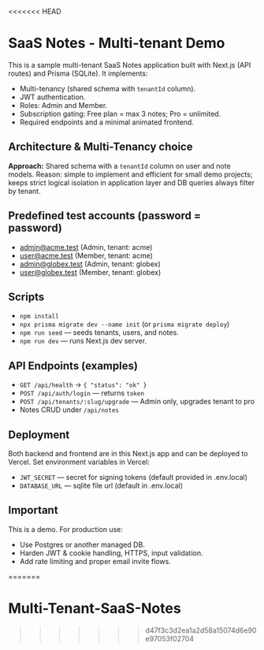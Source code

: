 <<<<<<< HEAD
# SaaS Notes - Multi-tenant Demo

This is a sample multi-tenant SaaS Notes application built with Next.js (API routes) and Prisma (SQLite).
It implements:
- Multi-tenancy (shared schema with `tenantId` column).
- JWT authentication.
- Roles: Admin and Member.
- Subscription gating: Free plan = max 3 notes; Pro = unlimited.
- Required endpoints and a minimal animated frontend.

## Architecture & Multi-Tenancy choice
**Approach:** Shared schema with a `tenantId` column on user and note models.
Reason: simple to implement and efficient for small demo projects; keeps strict logical isolation in application layer and DB queries always filter by tenant.

## Predefined test accounts (password = password)
- admin@acme.test (Admin, tenant: acme)
- user@acme.test (Member, tenant: acme)
- admin@globex.test (Admin, tenant: globex)
- user@globex.test (Member, tenant: globex)

## Scripts
- `npm install`
- `npx prisma migrate dev --name init` (or `prisma migrate deploy`)
- `npm run seed` — seeds tenants, users, and notes.
- `npm run dev` — runs Next.js dev server.

## API Endpoints (examples)
- `GET /api/health` → `{ "status": "ok" }`
- `POST /api/auth/login` — returns `token`
- `POST /api/tenants/:slug/upgrade` — Admin only, upgrades tenant to pro
- Notes CRUD under `/api/notes`

## Deployment
Both backend and frontend are in this Next.js app and can be deployed to Vercel.
Set environment variables in Vercel:
- `JWT_SECRET` — secret for signing tokens (default provided in .env.local)
- `DATABASE_URL` — sqlite file url (default in .env.local)

## Important
This is a demo. For production use:
- Use Postgres or another managed DB.
- Harden JWT & cookie handling, HTTPS, input validation.
- Add rate limiting and proper email invite flows.

=======
# Multi-Tenant-SaaS-Notes
>>>>>>> d47f3c3d2ea1a2d58a15074d6e90e97053f02704
